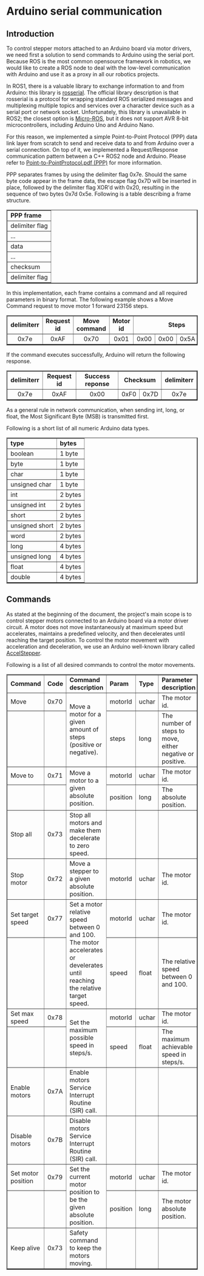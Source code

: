# Arduino serial communication

## Introduction

To control stepper motors attached to an Arduino board via motor drivers, we need first a solution to send commands to Arduino using the serial port. Because ROS is the most common opensource framework in robotics, we would like to create a ROS node to deal with the low-level communication with Arduino and use it as a proxy in all our robotics projects.

In ROS1, there is a valuable library to exchange information to and from Arduino: this library is [rosserial](http://wiki.ros.org/rosserial). The official library description is that rosserial is a protocol for wrapping standard ROS serialized messages and multiplexing multiple topics and services over a character device such as a serial port or network socket. Unfortunately, this library is unavailable in ROS2; the closest option is [Micro-ROS](https://micro.ros.org/docs/overview/features/), but it does not support AVR 8-bit microcontrollers, including Arduino Uno and Arduino Nano.

For this reason, we implemented a simple Point-to-Point Protocol (PPP) data link layer from scratch to send and receive data to and from Arduino over a serial connection. On top of it, we implemented a Request/Response communication pattern between a C++ ROS2 node and Arduino. Please refer to [Point-to-PointProtocol.pdf (PPP)](<./lectures/Point-to-Point%20Protocol%20(PPP).pdf>) for more information.

PPP separates frames by using the delimiter flag 0x7e. Should the same byte code appear in the frame data, the escape flag 0x7D will be inserted in place, followed by the delimiter flag XOR'd with 0x20, resulting in the sequence of two bytes 0x7d 0x5e. Following is a table describing a frame structure.

<table align="center" border="2px">
  <tr><td><b>PPP frame</b></td></tr>
  <tr><td>delimiter flag</td></tr>
  <tr><td>...</td></tr>
  <tr><td>data</td></tr>
  <tr><td>...</td></tr>
  <tr><td>checksum</td></tr>
  <tr><td>delimiter flag</td></tr>
</table>

In this implementation, each frame contains a command and all required parameters in binary format. The following example shows a Move Command request to move motor 1 forward 23156 steps.

<table align="center" border="2px">
  <tr>
    <td align="center"><b>delimiterr</b></td>
    <td align="center"><b>Request id</b></td>
    <td align="center"><b>Move command</b></td>
    <td align="center"><b>Motor id</b></td>
    <td align="center" colspan="4"><b>Steps</b></td>
    <td align="center" colspan="2"><b>Checksum</b></td>
    <td align="center"><b>delimiterr</b></td>
  </tr>
  <tr>
    <td align="center">0x7e</td>
    <td align="center">0xAF</td>
    <td align="center">0x70</td>
    <td align="center">0x01</td>
    <td align="center">0x00</td>
    <td align="center">0x00</td>
    <td align="center">0x5A</td>
    <td align="center">0x74</td>
    <td align="center">0x7D</td>
    <td align="center">0x53</td>
    <td align="center">0x7e</td>
  </tr>
</table>

If the command executes successfully, Arduino will return the following response.

<table align="center" border="2px">
  <tr>
    <td align="center"><b>delimiterr</b></td>
    <td align="center"><b>Request id</b></td>
    <td align="center"><b>Success reponse</b></td>
    <td align="center" colspan="2"><b>Checksum</b></td>
    <td align="center"><b>delimiterr</b></td>
  </tr>
  <tr>
    <td align="center">0x7e</td>
    <td align="center">0xAF</td>
    <td align="center">0x00</td>
    <td align="center">0xF0</td>
    <td align="center">0x7D</td>
    <td align="center">0x7e</td>
  </tr>
</table>

As a general rule in network communication, when sending int, long, or float, the Most Significant Byte (MSB) is transmitted first.

Following is a short list of all numeric Arduino data types.

<table align="center" border="2px">
  <tr><td><b>type</b></td><td><b>bytes</b></td></tr>
  <tr><td>boolean</td><td>1 byte</td></tr>
  <tr><td>byte</td><td>1 byte</td></tr>
  <tr><td>char</td><td>1 byte</td></tr>
  <tr><td>unsigned char</td><td>1 byte</td></tr>
  <tr><td>int</td><td>2 bytes</td></tr>
  <tr><td>unsigned int</td><td>2 bytes</td></tr>
  <tr><td>short</td><td>2 bytes</td></tr>
  <tr><td>unsigned short</td><td>2 bytes</td></tr>
  <tr><td>word</td><td>2 bytes</td></tr>
  <tr><td>long</td><td>4 bytes</td></tr>
  <tr><td>unsigned long</td><td>4 bytes</td></tr>
  <tr><td>float</td><td>4 bytes</td></tr>
  <tr><td>double</td><td>4 bytes</td></tr>

</table>

## Commands

As stated at the beginning of the document, the project's main scope is to control stepper motors connected to an Arduino board via a motor driver circuit. A motor does not move instantaneously at maximum speed but accelerates, maintains a predefined velocity, and then decelerates until reaching the target position. To control the motor movement with acceleration and deceleration, we use an Arduino well-known library called [AccelStepper](https://www.airspayce.com/mikem/arduino/AccelStepper/).

Following is a list of all desired commands to control the motor movements.

<table align="center" border="2px">
    <tr>
        <td><b>Command<b></td>
        <td><b>Code<b></td>
        <td><b>Command description<b></td>
        <td><b>Param<b></td>
        <td><b>Type<b></td>
        <td><b>Parameter description</b></td>
    </tr>
    <tr>
        <td>Move<b></td>
        <td>0x70</td>
        <td rowspan="2">Move a motor for a given amount of steps (positive or negative).</td>
        <td>motorId</td>
        <td>uchar</td>
        <td>The motor id.</td>
    </tr>
    <tr>
        <td></td>
        <td></td>
        <td>steps</td>
        <td>long</td>
        <td>The number of steps to move, either negative or positive.</td>
    </tr>
    <tr>
        <td>Move to<b></td>
        <td>0x71</td>
        <td rowspan="2">Move a motor to a given absolute position.</td>
        <td>motorId</td>
        <td>uchar</td>
        <td>The motor id.</td>
    </tr>
    <tr>
        <td></td>
        <td></td>
        <td>position</td>
        <td>long</td>
        <td>The absolute position.</td>
    </tr>
    <tr>
        <td>Stop all<b></td>
        <td>0x73</td>
        <td >Stop all motors and make them decelerate to zero speed.</td>
        <td></td>
        <td></td>
        <td></td>
    </tr>
    <tr>
        <td>Stop motor<b></td>
        <td>0x72</td>
        <td>Move a stepper to a given absolute position.</td>
        <td>motorId</td>
        <td>uchar</td>
        <td>The motor id.</td>
    </tr>
    <tr>
        <td>Set target speed<b></td>
        <td>0x77</td>
        <td rowspan="2">Set a motor relative speed between 0 and 100.<br/>The motor accelerates or develerates until reaching the relative target speed.</td>
        <td>motorId</td>
        <td>uchar</td>
        <td>The motor id.</td>
    </tr>
    <tr>
        <td></td>
        <td></td>
        <td>speed</td>
        <td>float</td>
        <td>The relative speed between 0 and 100.</td>
    </tr>
    <tr>
        <td>Set max speed<b></td>
        <td>0x78</td>
        <td rowspan="2">Set the maximum possible speed in steps/s.</td>
        <td>motorId</td>
        <td>uchar</td>
        <td>The motor id.</td>
    </tr>
    <tr>
        <td></td>
        <td></td>
        <td>speed</td>
        <td>float</td>
        <td>The maximum achievable speed in steps/s.</td>
    </tr>
    <tr>
        <td>Enable motors<b></td>
        <td>0x7A</td>
        <td>Enable motors Service Interrupt Routine (SIR) call.</td>
        <td></td>
        <td></td>
        <td></td>
    </tr>
    <tr>
        <td>Disable motors<b></td>
        <td>0x7B</td>
        <td>Disable motors Service Interrupt Routine (SIR) call.</td>
        <td></td>
        <td></td>
        <td></td>
    </tr>
    <tr>
        <td>Set motor position<b></td>
        <td>0x79</td>
        <td rowspan="2">Set the current motor position to be the given absolute position.</td>
        <td>motorId</td>
        <td>uchar</td>
        <td>The motor id.</td>
    </tr>
    <tr>
        <td></td>
        <td></td>
        <td>position</td>
        <td>long</td>
        <td>The motor absolute position.</td>
    </tr>
    <tr>
        <td>Keep alive<b></td>
        <td>0x73</td>
        <td >Safety command to keep the motors moving.</td>
        <td></td>
        <td></td>
        <td></td>
    </tr>
</table>
